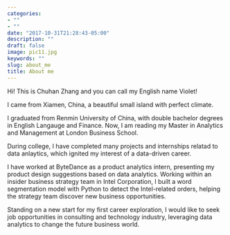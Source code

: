 ```yaml
---
categories:
- ""
- ""
date: "2017-10-31T21:28:43-05:00"
description: ""
draft: false
image: pic11.jpg
keywords: ""
slug: about_me
title: About me
---
```


Hi! This is Chuhan Zhang and you can call my English name Violet!

I came from Xiamen, China, a beautiful small island with perfect climate.

I graduated from Renmin University of China, with double bachelor degrees in English Langauge and Finance. Now, I am reading my Master in Analytics and Management at London Business School. 

During college, I have completed many projects and internships relatad to data anlaytics, which ignited my interest of a data-driven career. 

I have worked at ByteDance as a product analytics intern, presenting my product design suggestions based on data analytics. Working within an insider business strategy team in Intel Corporation, I built a word segmentation model with Python to detect the Intel-related orders, helping the strategy team discover new business opportunities. 

Standing on a new start for my first career exploration, I would like to seek job opportunities in consulting and technology industry, leveraging data analytics to change the future business world.


